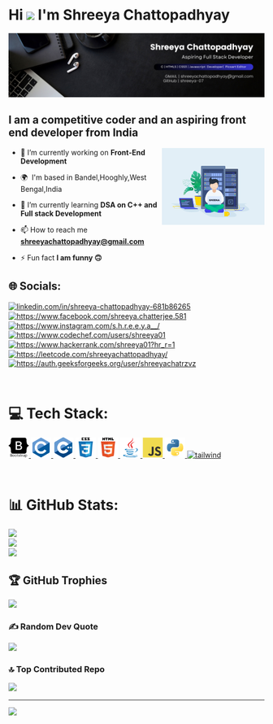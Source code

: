 
<!---
shreeya-07/shreeya-07 is a ✨ special ✨ repository because its `README.md` (this file) appears on your GitHub profile.
You can click the Preview link to take a look at your changes.
--->
Hi ![](https://user-images.githubusercontent.com/18350557/176309783-0785949b-9127-417c-8b55-ab5a4333674e.gif) I'm Shreeya Chattopadhyay
====================================================================================================================================

<img src= "Shreeya Chattopadhyay.png" alt="coding"><br>


I am a competitive coder and an aspiring front end developer from India
-----------------------------------------------------------------------


<img src = "code-2.gif" alt="coding" align = "right" width="40%" height="80%">


- 🔭 I’m currently working on **Front-End Development**
  
- 🌍  I'm based in Bandel,Hooghly,West Bengal,India

- 🌱 I’m currently learning **DSA on C++ and Full stack Development**

- 📫 How to reach me **shreeyachattopadhyay@gmail.com**

- ⚡ Fun fact **I am funny 🙃**


## 🌐 Socials:
<p align="left">
<a href="https://linkedin.com/in/linkedin.com/in/shreeya-chattopadhyay-681b86265" target="blank"><img align="center" src="https://raw.githubusercontent.com/rahuldkjain/github-profile-readme-generator/master/src/images/icons/Social/linked-in-alt.svg" alt="linkedin.com/in/shreeya-chattopadhyay-681b86265" height="30" width="40" /></a>
<a href="https://fb.com/https://www.facebook.com/shreeya.chatterjee.581" target="blank"><img align="center" src="https://raw.githubusercontent.com/rahuldkjain/github-profile-readme-generator/master/src/images/icons/Social/facebook.svg" alt="https://www.facebook.com/shreeya.chatterjee.581" height="30" width="40" /></a>
<a href="https://instagram.com/https://www.instagram.com/s.h.r.e.e.y.a__/" target="blank"><img align="center" src="https://raw.githubusercontent.com/rahuldkjain/github-profile-readme-generator/master/src/images/icons/Social/instagram.svg" alt="https://www.instagram.com/s.h.r.e.e.y.a__/" height="30" width="40" /></a>
<a href="https://www.codechef.com/users/https://www.codechef.com/users/shreeya01" target="blank"><img align="center" src="https://cdn.jsdelivr.net/npm/simple-icons@3.1.0/icons/codechef.svg" alt="https://www.codechef.com/users/shreeya01" height="30" width="40" /></a>
<a href="https://www.hackerrank.com/https://www.hackerrank.com/shreeya01?hr_r=1" target="blank"><img align="center" src="https://raw.githubusercontent.com/rahuldkjain/github-profile-readme-generator/master/src/images/icons/Social/hackerrank.svg" alt="https://www.hackerrank.com/shreeya01?hr_r=1" height="30" width="40" /></a>
<a href="https://www.leetcode.com/https://leetcode.com/shreeyachattopadhyay/" target="blank"><img align="center" src="https://raw.githubusercontent.com/rahuldkjain/github-profile-readme-generator/master/src/images/icons/Social/leet-code.svg" alt="https://leetcode.com/shreeyachattopadhyay/" height="30" width="40" /></a>
<a href="https://auth.geeksforgeeks.org/user/https://auth.geeksforgeeks.org/user/shreeyachatrzvz" target="blank"><img align="center" src="https://raw.githubusercontent.com/rahuldkjain/github-profile-readme-generator/master/src/images/icons/Social/geeks-for-geeks.svg" alt="https://auth.geeksforgeeks.org/user/shreeyachatrzvz" height="30" width="40" /></a>
</p>
<br>

# 💻 Tech Stack:
<p align="left"> <a href="https://getbootstrap.com" target="_blank" rel="noreferrer"> <img src="https://raw.githubusercontent.com/devicons/devicon/master/icons/bootstrap/bootstrap-plain-wordmark.svg" alt="bootstrap" width="40" height="40"/> </a> <a href="https://www.cprogramming.com/" target="_blank" rel="noreferrer"> <img src="https://raw.githubusercontent.com/devicons/devicon/master/icons/c/c-original.svg" alt="c" width="40" height="40"/> </a> <a href="https://www.w3schools.com/cpp/" target="_blank" rel="noreferrer"> <img src="https://raw.githubusercontent.com/devicons/devicon/master/icons/cplusplus/cplusplus-original.svg" alt="cplusplus" width="40" height="40"/> </a> <a href="https://www.w3schools.com/css/" target="_blank" rel="noreferrer"> <img src="https://raw.githubusercontent.com/devicons/devicon/master/icons/css3/css3-original-wordmark.svg" alt="css3" width="40" height="40"/> </a> <a href="https://www.w3.org/html/" target="_blank" rel="noreferrer"> <img src="https://raw.githubusercontent.com/devicons/devicon/master/icons/html5/html5-original-wordmark.svg" alt="html5" width="40" height="40"/> </a> <a href="https://www.java.com" target="_blank" rel="noreferrer"> <img src="https://raw.githubusercontent.com/devicons/devicon/master/icons/java/java-original.svg" alt="java" width="40" height="40"/> </a> <a href="https://developer.mozilla.org/en-US/docs/Web/JavaScript" target="_blank" rel="noreferrer"> <img src="https://raw.githubusercontent.com/devicons/devicon/master/icons/javascript/javascript-original.svg" alt="javascript" width="40" height="40"/> </a> <a href="https://www.python.org" target="_blank" rel="noreferrer"> <img src="https://raw.githubusercontent.com/devicons/devicon/master/icons/python/python-original.svg" alt="python" width="40" height="40"/> </a> <a href="https://tailwindcss.com/" target="_blank" rel="noreferrer"> <img src="https://www.vectorlogo.zone/logos/tailwindcss/tailwindcss-icon.svg" alt="tailwind" width="40" height="40"/> </a> </p>
<br>

# 📊 GitHub Stats:
![](https://github-readme-stats.vercel.app/api?username=shreeya-07&theme=tokyonight&hide_border=true&include_all_commits=false&count_private=false)<br/>
![](https://github-readme-streak-stats.herokuapp.com/?user=shreeya-07&theme=tokyonight&hide_border=true)<br/>
![](https://github-readme-stats.vercel.app/api/top-langs/?username=shreeya-07&theme=tokyonight&hide_border=true&include_all_commits=false&count_private=false&layout=compact)

## 🏆 GitHub Trophies
![](https://github-profile-trophy.vercel.app/?username=shreeya-07&theme=tokyonight&no-frame=false&no-bg=true&margin-w=4)

### ✍️ Random Dev Quote
![](https://quotes-github-readme.vercel.app/api?type=horizontal&theme=radical)

### 🔝 Top Contributed Repo
![](https://github-contributor-stats.vercel.app/api?username=shreeya-07&limit=5&theme=radical&combine_all_yearly_contributions=true)

---
[![](https://visitcount.itsvg.in/api?id=shreeya-07&icon=6&color=6)](https://visitcount.itsvg.in)

<!-- Proudly created with GPRM ( https://gprm.itsvg.in ) -->
